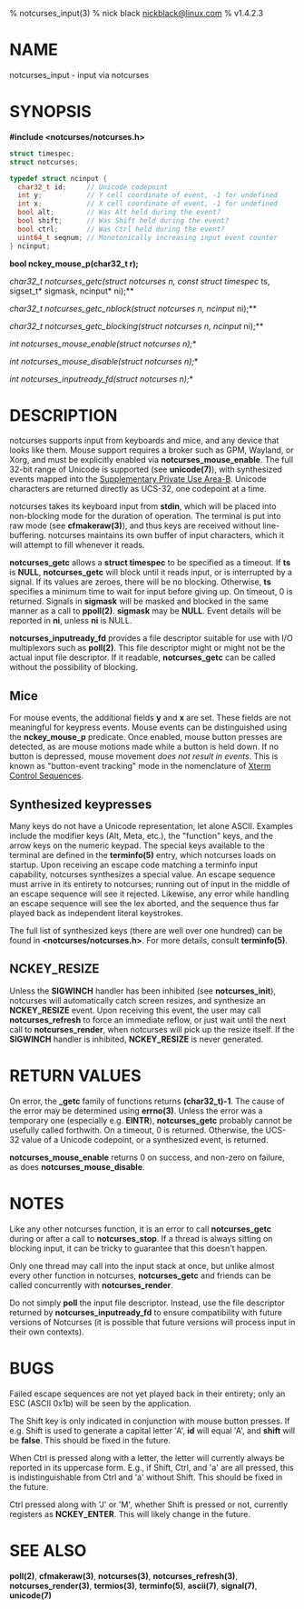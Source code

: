 % notcurses_input(3)
% nick black <nickblack@linux.com>
% v1.4.2.3

# NAME

notcurses_input - input via notcurses

# SYNOPSIS

**#include <notcurses/notcurses.h>**

```c
struct timespec;
struct notcurses;

typedef struct ncinput {
  char32_t id;     // Unicode codepoint
  int y;           // Y cell coordinate of event, -1 for undefined
  int x;           // X cell coordinate of event, -1 for undefined
  bool alt;        // Was Alt held during the event?
  bool shift;      // Was Shift held during the event?
  bool ctrl;       // Was Ctrl held during the event?
  uint64_t seqnum; // Monotonically increasing input event counter
} ncinput;
```

**bool nckey_mouse_p(char32_t r);**

**char32_t notcurses_getc(struct notcurses* n, const struct timespec* ts, sigset_t* sigmask, ncinput* ni);**

**char32_t notcurses_getc_nblock(struct notcurses* n, ncinput* ni);**

**char32_t notcurses_getc_blocking(struct notcurses* n, ncinput* ni);**

**int notcurses_mouse_enable(struct notcurses* n);**

**int notcurses_mouse_disable(struct notcurses* n);**

**int notcurses_inputready_fd(struct notcurses* n);**

# DESCRIPTION

notcurses supports input from keyboards and mice, and any device that looks
like them. Mouse support requires a broker such as GPM, Wayland, or Xorg, and
must be explicitly enabled via **notcurses_mouse_enable**. The full 32-bit
range of Unicode is supported (see **unicode(7)**), with synthesized events
mapped into the [Supplementary Private Use Area-B](https://unicode.org/charts/PDF/U1.0.10.pdf).
Unicode characters are returned directly as UCS-32, one codepoint at a time.

notcurses takes its keyboard input from **stdin**, which will be placed into
non-blocking mode for the duration of operation. The terminal is put into raw
mode (see **cfmakeraw(3)**), and thus keys are received without line-buffering.
notcurses maintains its own buffer of input characters, which it will attempt
to fill whenever it reads.

**notcurses_getc** allows a **struct timespec** to be specified as a timeout.
If **ts** is **NULL**, **notcurses_getc** will block until it reads input, or
is interrupted by a signal. If its values are zeroes, there will be no blocking.
Otherwise, **ts** specifies a minimum time to wait for input before giving up.
On timeout, 0 is returned. Signals in **sigmask** will be masked and blocked in
the same manner as a call to **ppoll(2)**. **sigmask** may be **NULL**. Event
details will be reported in **ni**, unless **ni** is NULL.

**notcurses_inputready_fd** provides a file descriptor suitable for use with
I/O multiplexors such as **poll(2)**. This file descriptor might or might not
be the actual input file descriptor. If it readable, **notcurses_getc** can
be called without the possibility of blocking.

## Mice

For mouse events, the additional fields **y** and **x** are set. These fields
are not meaningful for keypress events. Mouse events can be distinguished using
the **nckey_mouse_p** predicate. Once enabled, mouse button presses are
detected, as are mouse motions made while a button is held down. If no button
is depressed, mouse movement _does not result in events_. This is known as
"button-event tracking" mode in the nomenclature of [Xterm Control
Sequences](https://www.xfree86.org/current/ctlseqs.html).

## Synthesized keypresses

Many keys do not have a Unicode representation, let alone ASCII. Examples
include the modifier keys (Alt, Meta, etc.), the "function" keys, and the arrow
keys on the numeric keypad. The special keys available to the terminal are
defined in the **terminfo(5)** entry, which notcurses loads on startup. Upon
receiving an escape code matching a terminfo input capability, notcurses
synthesizes a special value. An escape sequence must arrive in its entirety to
notcurses; running out of input in the middle of an escape sequence will see it
rejected. Likewise, any error while handling an escape sequence will see the
lex aborted, and the sequence thus far played back as independent literal
keystrokes.

The full list of synthesized keys (there are well over one hundred) can be
found in **<notcurses/notcurses.h>**. For more details, consult **terminfo(5)**.

## **NCKEY_RESIZE**

Unless the **SIGWINCH** handler has been inhibited (see **notcurses_init**),
notcurses will automatically catch screen resizes, and synthesize an
**NCKEY_RESIZE** event. Upon receiving this event, the user may call
**notcurses_refresh** to force an immediate reflow, or just wait until the
next call to **notcurses_render**, when notcurses will pick up the resize
itself. If the **SIGWINCH** handler is inhibited, **NCKEY_RESIZE** is never
generated.

# RETURN VALUES

On error, the **_getc** family of functions returns **(char32_t)-1**. The cause of the error may be determined
using **errno(3)**. Unless the error was a temporary one (especially e.g. **EINTR**),
**notcurses_getc** probably cannot be usefully called forthwith. On a
timeout, 0 is returned. Otherwise, the UCS-32 value of a Unicode codepoint, or
a synthesized event, is returned.

**notcurses_mouse_enable** returns 0 on success, and non-zero on failure, as
does **notcurses_mouse_disable**.

# NOTES

Like any other notcurses function, it is an error to call **notcurses_getc**
during or after a call to **notcurses_stop**. If a thread is always sitting
on blocking input, it can be tricky to guarantee that this doesn't happen.

Only one thread may call into the input stack at once, but unlike almost every
other function in notcurses, **notcurses_getc** and friends can be called
concurrently with **notcurses_render**.

Do not simply **poll** the input file descriptor. Instead, use the file
descriptor returned by **notcurses_inputready_fd** to ensure compatibility with
future versions of Notcurses (it is possible that future versions will process
input in their own contexts).

# BUGS

Failed escape sequences are not yet played back in their entirety; only an
ESC (ASCII 0x1b) will be seen by the application.

The Shift key is only indicated in conjunction with mouse button presses. If
e.g. Shift is used to generate a capital letter 'A', **id** will equal 'A', and
**shift** will be **false**. This should be fixed in the future.

When Ctrl is pressed along with a letter, the letter will currently always be
reported in its uppercase form. E.g., if Shift, Ctrl, and 'a' are all pressed,
this is indistinguishable from Ctrl and 'a' without Shift. This should be fixed
in the future.

Ctrl pressed along with 'J' or 'M', whether Shift is pressed or not, currently
registers as **NCKEY_ENTER**. This will likely change in the future.

# SEE ALSO

**poll(2)**,
**cfmakeraw(3)**,
**notcurses(3)**,
**notcurses_refresh(3)**,
**notcurses_render(3)**,
**termios(3)**,
**terminfo(5)**,
**ascii(7)**,
**signal(7)**,
**unicode(7)**
